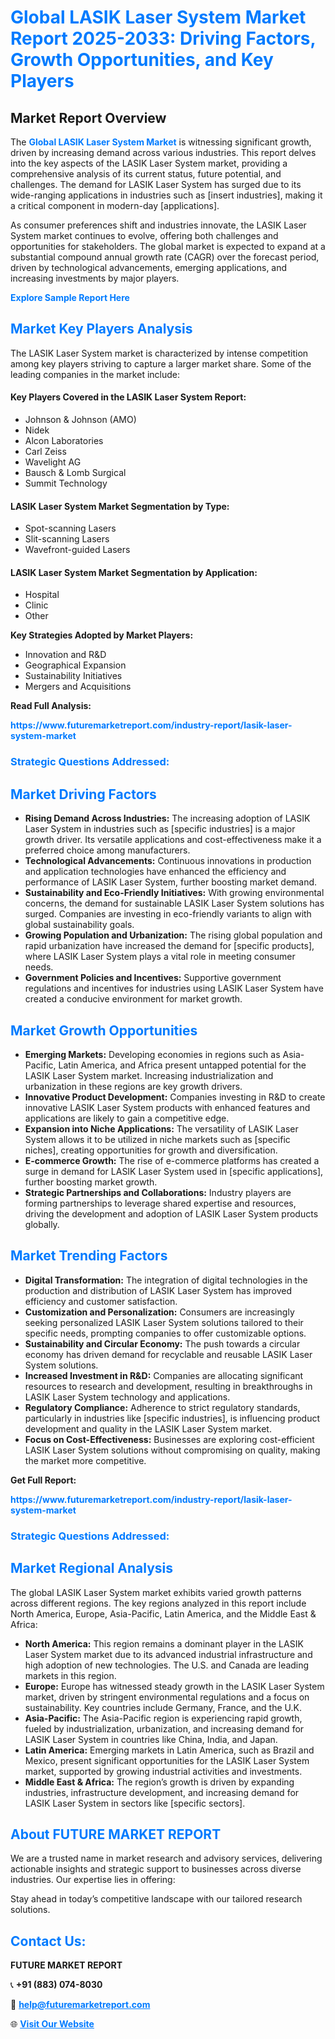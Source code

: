<h1 style="color: #007BFF;">Global LASIK Laser System Market Report 2025-2033: Driving Factors, Growth Opportunities, and Key Players</h1>

<section id="overview">
<h2>Market Report Overview</h2>
<p>The <a href="https://www.futuremarketreport.com/industry-report/lasik-laser-system-market" style="color: #007BFF; text-decoration: none;"><strong>Global LASIK Laser System Market</strong></a> is witnessing significant growth, driven by increasing demand across various industries. This report delves into the key aspects of the LASIK Laser System market, providing a comprehensive analysis of its current status, future potential, and challenges. The demand for LASIK Laser System has surged due to its wide-ranging applications in industries such as [insert industries], making it a critical component in modern-day [applications].</p>
<p>As consumer preferences shift and industries innovate, the LASIK Laser System market continues to evolve, offering both challenges and opportunities for stakeholders. The global market is expected to expand at a substantial compound annual growth rate (CAGR) over the forecast period, driven by technological advancements, emerging applications, and increasing investments by major players.</p>
</section>

<section id="overview">
<p><a href="https://www.futuremarketreport.com/request-sample/reportId=43718" style="color: #007BFF; text-decoration: none;"><strong>Explore Sample Report Here</strong></a></p>
</section>

<section id="key-players">
<h2 style="color: #007BFF;">Market Key Players Analysis</h2>
<p>The LASIK Laser System market is characterized by intense competition among key players striving to capture a larger market share. Some of the leading companies in the market include:</p>
<h4>Key Players Covered in the LASIK Laser System Report:</h4>
<ul><li>Johnson &amp; Johnson (AMO)</li><li>Nidek</li><li>Alcon Laboratories</li><li>Carl Zeiss</li><li>Wavelight AG</li><li>Bausch &amp; Lomb Surgical</li><li>Summit Technology</li></ul>
<h4>LASIK Laser System Market Segmentation by Type:</h4>
<ul><li>Spot-scanning Lasers</li><li>Slit-scanning Lasers</li><li>Wavefront-guided Lasers</li></ul>

<h4>LASIK Laser System Market Segmentation by Application:</h4>
<ul><li>Hospital</li><li>Clinic</li><li>Other</li></ul>
<p><strong>Key Strategies Adopted by Market Players:</strong></p>
<ul>
<li>Innovation and R&D</li>
<li>Geographical Expansion</li>
<li>Sustainability Initiatives</li>
<li>Mergers and Acquisitions</li>
</ul>
</section>

<section>
<p><strong>Read Full Analysis: </strong></p><a href="https://www.futuremarketreport.com/industry-report/lasik-laser-system-market" style="color: #007BFF; text-decoration: none;"><strong>https://www.futuremarketreport.com/industry-report/lasik-laser-system-market</strong></a>
<h3 style="color: #007BFF;">Strategic Questions Addressed:</h3>
</section>

<section id="driving-factors">
<h2 style="color: #007BFF;">Market Driving Factors</h2>
<ul>
<li><strong>Rising Demand Across Industries:</strong> The increasing adoption of LASIK Laser System in industries such as [specific industries] is a major growth driver. Its versatile applications and cost-effectiveness make it a preferred choice among manufacturers.</li>
<li><strong>Technological Advancements:</strong> Continuous innovations in production and application technologies have enhanced the efficiency and performance of LASIK Laser System, further boosting market demand.</li>
<li><strong>Sustainability and Eco-Friendly Initiatives:</strong> With growing environmental concerns, the demand for sustainable LASIK Laser System solutions has surged. Companies are investing in eco-friendly variants to align with global sustainability goals.</li>
<li><strong>Growing Population and Urbanization:</strong> The rising global population and rapid urbanization have increased the demand for [specific products], where LASIK Laser System plays a vital role in meeting consumer needs.</li>
<li><strong>Government Policies and Incentives:</strong> Supportive government regulations and incentives for industries using LASIK Laser System have created a conducive environment for market growth.</li>
</ul>
</section>

<section id="growth-opportunities">
<h2 style="color: #007BFF;">Market Growth Opportunities</h2>
<ul>
<li><strong>Emerging Markets:</strong> Developing economies in regions such as Asia-Pacific, Latin America, and Africa present untapped potential for the LASIK Laser System market. Increasing industrialization and urbanization in these regions are key growth drivers.</li>
<li><strong>Innovative Product Development:</strong> Companies investing in R&D to create innovative LASIK Laser System products with enhanced features and applications are likely to gain a competitive edge.</li>
<li><strong>Expansion into Niche Applications:</strong> The versatility of LASIK Laser System allows it to be utilized in niche markets such as [specific niches], creating opportunities for growth and diversification.</li>
<li><strong>E-commerce Growth:</strong> The rise of e-commerce platforms has created a surge in demand for LASIK Laser System used in [specific applications], further boosting market growth.</li>
<li><strong>Strategic Partnerships and Collaborations:</strong> Industry players are forming partnerships to leverage shared expertise and resources, driving the development and adoption of LASIK Laser System products globally.</li>
</ul>
</section>

<section id="trending-factors">
<h2 style="color: #007BFF;">Market Trending Factors</h2>
<ul>
<li><strong>Digital Transformation:</strong> The integration of digital technologies in the production and distribution of LASIK Laser System has improved efficiency and customer satisfaction.</li>
<li><strong>Customization and Personalization:</strong> Consumers are increasingly seeking personalized LASIK Laser System solutions tailored to their specific needs, prompting companies to offer customizable options.</li>
<li><strong>Sustainability and Circular Economy:</strong> The push towards a circular economy has driven demand for recyclable and reusable LASIK Laser System solutions.</li>
<li><strong>Increased Investment in R&D:</strong> Companies are allocating significant resources to research and development, resulting in breakthroughs in LASIK Laser System technology and applications.</li>
<li><strong>Regulatory Compliance:</strong> Adherence to strict regulatory standards, particularly in industries like [specific industries], is influencing product development and quality in the LASIK Laser System market.</li>
<li><strong>Focus on Cost-Effectiveness:</strong> Businesses are exploring cost-efficient LASIK Laser System solutions without compromising on quality, making the market more competitive.</li>
</ul>
</section>

<section>
<p><strong>Get Full Report: </strong></p><a href="https://www.futuremarketreport.com/industry-report/lasik-laser-system-market" style="color: #007BFF; text-decoration: none;"><strong>https://www.futuremarketreport.com/industry-report/lasik-laser-system-market</strong></a>
<h3 style="color: #007BFF;">Strategic Questions Addressed:</h3>
</section>


<section id="regional-analysis">
<h2 style="color: #007BFF;">Market Regional Analysis</h2>
<p>The global LASIK Laser System market exhibits varied growth patterns across different regions. The key regions analyzed in this report include North America, Europe, Asia-Pacific, Latin America, and the Middle East & Africa:</p>
<ul>
<li><strong>North America:</strong> This region remains a dominant player in the LASIK Laser System market due to its advanced industrial infrastructure and high adoption of new technologies. The U.S. and Canada are leading markets in this region.</li>
<li><strong>Europe:</strong> Europe has witnessed steady growth in the LASIK Laser System market, driven by stringent environmental regulations and a focus on sustainability. Key countries include Germany, France, and the U.K.</li>
<li><strong>Asia-Pacific:</strong> The Asia-Pacific region is experiencing rapid growth, fueled by industrialization, urbanization, and increasing demand for LASIK Laser System in countries like China, India, and Japan.</li>
<li><strong>Latin America:</strong> Emerging markets in Latin America, such as Brazil and Mexico, present significant opportunities for the LASIK Laser System market, supported by growing industrial activities and investments.</li>
<li><strong>Middle East & Africa:</strong> The region’s growth is driven by expanding industries, infrastructure development, and increasing demand for LASIK Laser System in sectors like [specific sectors].</li>
</ul>
</section>

<footer>
<h2 style="color: #007BFF;">About FUTURE MARKET REPORT</h2>
<p>We are a trusted name in market research and advisory services, delivering actionable insights and strategic support to businesses across diverse industries. Our expertise lies in offering:</p>

<p>Stay ahead in today’s competitive landscape with our tailored research solutions.</p>

<h2 style="color: #007BFF;">Contact Us:</h2>
<p><strong>FUTURE MARKET REPORT</strong></p>
<p>📞 <strong>+91 (883) 074-8030</strong></p>
<p>📧 <strong><a href="mailto:help@futuremarketreport.com" style="color: #007BFF;">help@futuremarketreport.com</a></strong></p>
<p>🌐 <strong><a href="https://www.futuremarketreport.com/" style="color: #007BFF;">Visit Our Website</a></strong></p>
</footer>